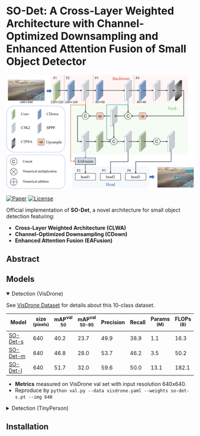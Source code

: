 # SO-Det: A Cross-Layer Weighted Architecture with Channel-Optimized Downsampling and Enhanced Attention Fusion of Small Object Detector

![Framework](images/mainfig1c.jpg) <!-- Add your framework diagram here -->

[![Paper]()]() <!-- Paper link to be updated -->
[![License](https://img.shields.io/badge/License-Apache%202.0-blue.svg)](https://opensource.org/licenses/Apache-2.0)


Official implementation of **SO-Det**, a novel architecture for small object detection featuring:
- **Cross-Layer Weighted Architecture (CLWA)**
- **Channel-Optimized Downsampling (CDown)**
- **Enhanced Attention Fusion (EAFusion)**

## Abstract
###

## Models

<details open>
<summary>Detection (VisDrone)</summary>

See [VisDrone Dataset](https://github.com/VisDrone/VisDrone-Dataset) for details about this 10-class dataset.

| Model                                                                                | size<br><sup>(pixels) | mAP<sup>val<br>50 | mAP<sup>val<br>50-95 | Precision | Recall | Params<br><sup>(M) | FLOPs<br><sup>(B) |
| ------------------------------------------------------------------------------------ | --------------------- | ----------------- | -------------------- | --------- | ------ | ------------------ | ----------------- |
| [SO-Det-s](https://github.com/magic524/SO-Det/releases/download/VisDrone200/SO-Dets.pt)    | 640                   | 40.2              | 23.7                 | 49.9      | 38.9   | 1.1                | 16.3              |
| [SO-Det-m](https://github.com/magic524/SO-Det/releases/download/VisDrone200/SO-Detm.pt)    | 640                   | 46.8              | 28.0                 | 53.7      | 46.2   | 3.5                | 50.2              |
| [SO-Det-l](https://github.com/magic524/SO-Det/releases/download/VisDrone200/SO-Detx.pt)    | 640                   | 51.7              | 32.0                 | 59.6      | 50.0   | 13.1               | 182.1             |

- **Metrics** measured on VisDrone val set with input resolution 640x640.  
- Reproduce by `python val.py --data visdrone.yaml --weights so-det-s.pt --img 640`
</details>

<details>
<summary>Detection (TinyPerson)</summary>

See [TinyPerson Dataset](https://github.com/ucas-vg/TinyBenchmark) for details.

| Model                                                                                | size<br><sup>(pixels) | mAP<sup>val<br>50 | mAP<sup>val<br>50-95 | Precision | Recall | Params<br><sup>(M) | FLOPs<br><sup>(B) |
| ------------------------------------------------------------------------------------ | --------------------- | ----------------- | -------------------- | --------- | ------ | ------------------ | ----------------- |
| [SO-Det-s](https://github.com/magic524/SO-Det/releases/download/TinyPerson200/SO-Dets.pt)    | 640                   | 19.3              | 6.3                  | 32.6      | 26.0   | 1.1                | 16.3              |
| [SO-Det-m](https://github.com/magic524/SO-Det/releases/download/TinyPerson200/SO-Detm.pt)    | 640                   | 24.7              | 7.7                  | 37.4      | 28.8   | 3.5                | 50.2              |
| [SO-Det-l](https://github.com/magic524/SO-Det/releases/download/TinyPerson200/SO-Detl.pt)    | 640                   | 26.1              | 8.3                  | 41.5      | 30.6   | 13.1               | 182.1             |

- **Metrics** measured on TinyPerson val set with input resolution 640x640.  
- Reproduce by `python val.py --data tinyperson.yaml --weights so-det-s.pt --img 640`
</details>


## Installation
```bash

